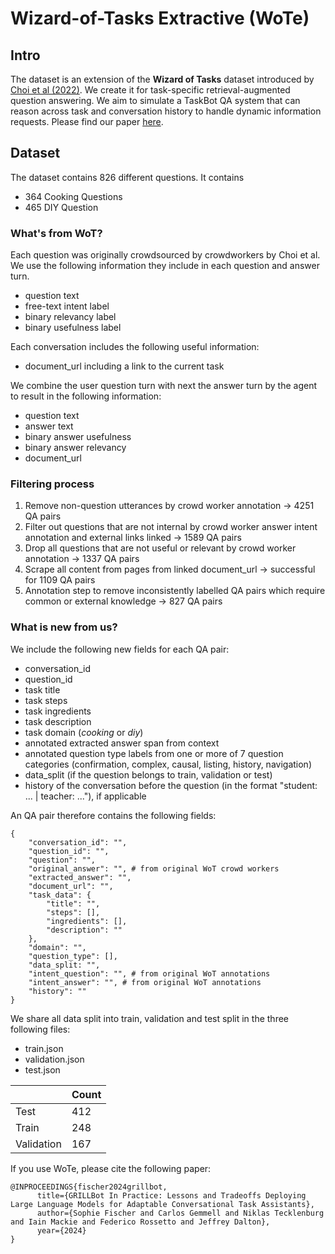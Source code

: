 # Wizard-of-Tasks **Extractive** (WoTe)

## Intro

The dataset is an extension of the **Wizard of Tasks** dataset introduced by [Choi et al (2022)](https://aclanthology.org/2022.coling-1.310.pdf).
We create it for task-specific retrieval-augmented question answering.
We aim to simulate a TaskBot QA system that can reason across task and conversation history to handle dynamic information requests.
Please find our paper [here](https://arxiv.org/abs/2402.07647).

## Dataset

The dataset contains 826 different questions. It contains 
- 364 Cooking Questions
- 465 DIY Question

### What's from WoT?
Each question was originally crowdsourced by crowdworkers by Choi et al. We use the following information they include in each question and answer turn.
- question text
- free-text intent label
- binary relevancy label
- binary usefulness label

Each conversation includes the following useful information:
- document_url including a link to the current task

We combine the user question turn with next the answer turn by the agent to result in the following information:
- question text
- answer text
- binary answer usefulness
- binary answer relevancy
- document_url

### Filtering process

1. Remove non-question utterances by crowd worker annotation -> 4251 QA pairs
2. Filter out questions that are not internal by crowd worker answer intent annotation and external links linked -> 1589 QA pairs
3. Drop all questions that are not useful or relevant by crowd worker annotation -> 1337 QA pairs
4. Scrape all content from pages from linked document_url -> successful for 1109 QA pairs
5. Annotation step to remove inconsistently labelled QA pairs which require common or external knowledge -> 827 QA pairs

### What is new from us?

We include the following new fields for each QA pair:
- conversation_id
- question_id
- task title
- task steps
- task ingredients
- task description
- task domain (*cooking* or *diy*)
- annotated extracted answer span from context
- annotated question type labels from one or more of 7 question categories (confirmation, complex, causal, listing, history, navigation)
- data_split (if the question belongs to train, validation or test)
- history of the conversation before the question (in the format "student: ... | teacher: ..."), if applicable


An QA pair therefore contains the following fields:
```
{
    "conversation_id": "",
    "question_id": "",
    "question": "",
    "original_answer": "", # from original WoT crowd workers
    "extracted_answer": "",
    "document_url": "",
    "task_data": {
        "title": "",
        "steps": [],
        "ingredients": [],
        "description": ""
    },
    "domain": "",
    "question_type": [],
    "data_split: "",
    "intent_question": "", # from original WoT annotations
    "intent_answer": "", # from original WoT annotations
    "history": ""
}
```

We share all data split into train, validation and test split in the three following files:
- train.json
- validation.json
- test.json

|          | Count |
|----------|-------|
| Test     | 412   |
| Train    | 248   |
| Validation | 167 |

If you use WoTe, please cite the following paper: 

```
@INPROCEEDINGS{fischer2024grillbot,
      title={GRILLBot In Practice: Lessons and Tradeoffs Deploying Large Language Models for Adaptable Conversational Task Assistants}, 
      author={Sophie Fischer and Carlos Gemmell and Niklas Tecklenburg and Iain Mackie and Federico Rossetto and Jeffrey Dalton},
      year={2024}
}
```
